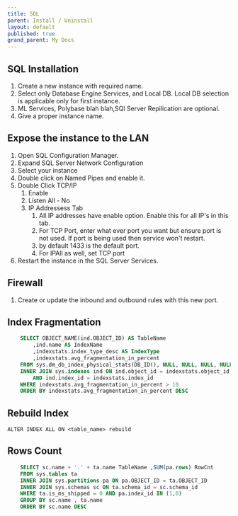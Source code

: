 ```yaml
---
title: SQL
parent: Install / Uninstall
layout: default
published: true
grand_parent: My Docs
---
```

## SQL Installation

1. Create a new instance with required name.
2. Select only Database Engine  Services, and Local DB. Local DB selection is applicable only for first instance.
3. ML Services, Polybase blah blah,SQl Server Repilication are optional.
4. Give a proper instance name. 

## Expose the instance to the LAN

1. Open SQL Configuration Manager. 
2. Expand SQL Server Network Configuration
3. Select your instance
1. Double click on Named Pipes and enable it. 
1. Double Click TCP/IP
    1. Enable
    1. Listen All - No
    1. IP Addressess Tab
        1. All IP addresses have enable option. Enable this for all IP's in this tab. 
        1. For TCP Port, enter what ever port you want but ensure port is not used. If port is being used then service won't restart. 
        1. by default 1433 is the default port.
        1. For IPAll as well, set TCP port  
1. Restart the instance in the SQL Server Services. 
        

## Firewall

1. Create or update the inbound and outbound rules with this new port.

## Index Fragmentation 

```sql
    SELECT OBJECT_NAME(ind.OBJECT_ID) AS TableName
        ,ind.name AS IndexName
        ,indexstats.index_type_desc AS IndexType
        ,indexstats.avg_fragmentation_in_percent
    FROM sys.dm_db_index_physical_stats(DB_ID(), NULL, NULL, NULL, NULL) indexstats
    INNER JOIN sys.indexes ind ON ind.object_id = indexstats.object_id
        AND ind.index_id = indexstats.index_id
    WHERE indexstats.avg_fragmentation_in_percent > 10
    ORDER BY indexstats.avg_fragmentation_in_percent DESC
```

## Rebuild Index
`ALTER INDEX ALL ON <table_name> rebuild`
        

## Rows Count
```sql
    SELECT sc.name + '.' + ta.name TableName ,SUM(pa.rows) RowCnt
    FROM sys.tables ta
    INNER JOIN sys.partitions pa ON pa.OBJECT_ID = ta.OBJECT_ID
    INNER JOIN sys.schemas sc ON ta.schema_id = sc.schema_id
    WHERE ta.is_ms_shipped = 0 AND pa.index_id IN (1,0)
    GROUP BY sc.name , ta.name
    ORDER BY sc.name DESC
```
        
